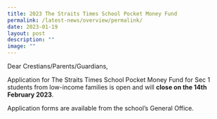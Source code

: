 ```yaml
---
title: 2023 The Straits Times School Pocket Money Fund
permalink: /latest-news/overview/permalink/
date: 2023-01-19
layout: post
description: ""
image: ""
---
```

Dear Crestians/Parents/Guardians,

Application for The Straits Times School Pocket Money Fund for Sec 1 students from low-income families is open and will **close on the 14th February 2023**.
  
Application forms are available from the school’s General Office.